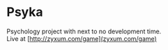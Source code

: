 # Psyka
Psychology project with next to no development time.  
Live at [http://zyxum.com/game](zyxum.com/game)
